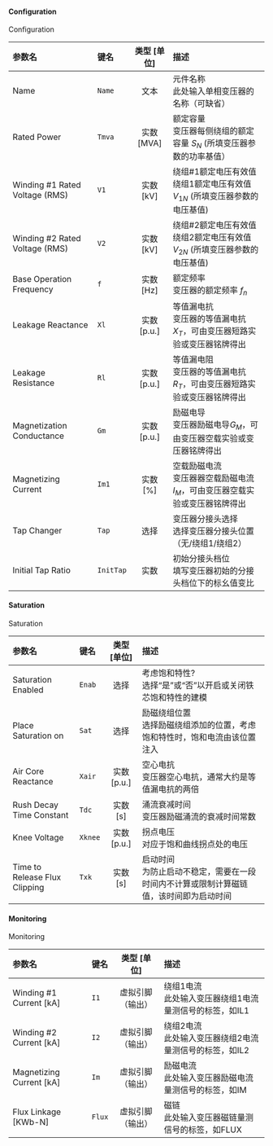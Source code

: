 <!--
DO NOT EDIT THIS FILE DIRECTLY.
This file is generated by tools/comp-docs.js.
All changes will be overwritten by regeneration.
-->

<slot class="model-parameters">

#### Configuration

Configuration

| 参数名 | 键名 | 类型 [单位] | 描述 |
|:------ |:---- |:-----------:|:---- |
| Name | `Name` | 文本 | 元件名称 <br/>此处输入单相变压器的名称（可缺省） |
| Rated Power | `Tmva` | 实数 [MVA] | 额定容量 <br/> 变压器每侧绕组的额定容量 $S_N$ (所填变压器参数的功率基值） |
| Winding \#1 Rated Voltage \(RMS\) | `V1` | 实数 [kV] | 绕组#1额定电压有效值 <br/>绕组1额定电压有效值$V_{1N}$ (所填变压器参数的电压基值) |
| Winding \#2 Rated Voltage \(RMS\) | `V2` | 实数 [kV] | 绕组#2额定电压有效值 <br/>绕组2额定电压有效值$V_{2N}$ (所填变压器参数的电压基值) |
| Base Operation Frequency | `f` | 实数 [Hz] | 额定频率 <br/>变压器的额定频率 $f_n$ |
| Leakage Reactance | `Xl` | 实数 [p\.u\.] | 等值漏电抗 <br/> 变压器的等值漏电抗$X_T$，可由变压器短路实验或变压器铭牌得出 |
| Leakage Resistance | `Rl` | 实数 [p\.u\.] | 等值漏电阻 <br/>变压器的等值漏电抗 $R_T$，可由变压器短路实验或变压器铭牌得出 |
| Magnetization Conductance | `Gm` | 实数 [p\.u\.] | 励磁电导 <br/> 变压器励磁电导$G_M$，可由变压器空载实验或变压器铭牌得出 |
| Magnetizing Current | `Im1` | 实数 [%] | 空载励磁电流 <br/> 变压器器空载励磁电流$I_M$，可由变压器空载实验或变压器铭牌得出 |
| Tap Changer | `Tap` | 选择 | 变压器分接头选择 <br/> 选择变压器分接头位置（无/绕组1/绕组2） |
| Initial Tap Ratio | `InitTap` | 实数 | 初始分接头档位 <br/> 填写变压器初始的分接头档位下的标幺值变比 |

#### Saturation

Saturation

| 参数名 | 键名 | 类型 [单位] | 描述 |
|:------ |:---- |:-----------:|:---- |
| Saturation Enabled | `Enab` | 选择 | 考虑饱和特性? <br/> 选择“是”或“否”以开启或关闭铁芯饱和特性的建模 |
| Place Saturation on | `Sat` | 选择 | 励磁绕组位置 <br/> 选择励磁绕组添加的位置，考虑饱和特性时，饱和电流由该位置注入 |
| Air Core Reactance | `Xair` | 实数 [p\.u\.] | 空心电抗 <br/> 变压器空心电抗，通常大约是等值漏电抗的两倍 |
| Rush Decay Time Constant | `Tdc` | 实数 [s] | 涌流衰减时间 <br/> 变压器励磁涌流的衰减时间常数 |
| Knee Voltage | `Xknee` | 实数 [p\.u\.] | 拐点电压 <br/> 对应于饱和曲线拐点处的电压 |
| Time to Release Flux Clipping | `Txk` | 实数 [s] | 启动时间 <br/> 为防止启动不稳定，需要在一段时间内不计算或限制计算磁链值，该时间即为启动时间 |

#### Monitoring

Monitoring

| 参数名 | 键名 | 类型 [单位] | 描述 |
|:------ |:---- |:-----------:|:---- |
| Winding \#1 Current \[kA\] | `I1` | 虚拟引脚（输出） | 绕组1电流 <br/> 此处输入变压器绕组1电流量测信号的标签，如IL1 |
| Winding \#2 Current \[kA\] | `I2` | 虚拟引脚（输出） | 绕组2电流 <br/> 此处输入变压器绕组2电流量测信号的标签，如IL2 |
| Magnetizing Current \[kA\] | `Im` | 虚拟引脚（输出） | 励磁电流 <br/>此处输入变压器励磁电流量测信号的标签，如IM |
| Flux Linkage \[KWb\-N\] | `Flux` | 虚拟引脚（输出） | 磁链 <br/> 此处输入变压器磁链量测信号的标签，如FLUX |


</slot>
